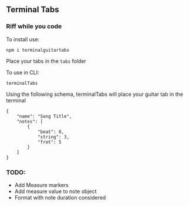 ## Terminal Tabs

### Riff while you code

To install use:

```
npm i terminalguitartabs
```

Place your tabs in the `tabs` folder

To use in CLI:

```
terminalTabs
```

Using the following schema, terminalTabs will place your guitar tab in the terminal

```
{
	"name": "Song Title",
	"notes": [
		{
			"beat": 0,
			"string": 3,
			"fret": 5
		}
	]
}
```

### TODO:

- Add Measure markers
- Add measure value to note object
- Format with note duration considered
